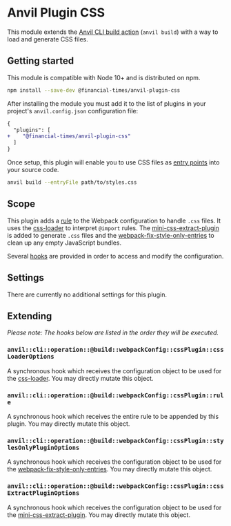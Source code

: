 # Anvil Plugin CSS

This module extends the [Anvil CLI build action][cli] (`anvil build`) with a way to load and generate CSS files.

[cli]: https://github.com/Financial-Times/anvil/tree/master/packages/anvil#build


## Getting started

This module is compatible with Node 10+ and is distributed on npm.

```sh
npm install --save-dev @financial-times/anvil-plugin-css
```

After installing the module you must add it to the list of plugins in your project's `anvil.config.json` configuration file:

```diff
{
  "plugins": [
+    "@financial-times/anvil-plugin-css"
  ]
}
```

Once setup, this plugin will enable you to use CSS files as [entry points] into your source code.

```sh
anvil build --entryFile path/to/styles.css
```

[entry points]: https://github.com/Financial-Times/anvil/tree/master/packages/anvil#entry-points


## Scope

This plugin adds a [rule] to the Webpack configuration to handle `.css` files. It uses the [css-loader] to interpret `@import` rules. The [mini-css-extract-plugin] is added to generate `.css` files and the [webpack-fix-style-only-entries] to clean up any empty JavaScript bundles.

Several [hooks](#extending) are provided in order to access and modify the configuration.

[rule]: https://webpack.js.org/configuration/module/#rule
[css-loader]: https://github.com/webpack-contrib/css-loader
[mini-css-extract-plugin]: https://github.com/webpack-contrib/mini-css-extract-plugin
[webpack-fix-style-only-entries]: https://github.com/fqborges/webpack-fix-style-only-entries


## Settings

There are currently no additional settings for this plugin.


## Extending

_Please note: The hooks below are listed in the order they will be executed._

### `anvil::cli::operation::@build::webpackConfig::cssPlugin::cssLoaderOptions`

A synchronous hook which receives the configuration object to be used for the [css-loader]. You may directly mutate this object.

### `anvil::cli::operation::@build::webpackConfig::cssPlugin::rule`

A synchronous hook which receives the entire rule to be appended by this plugin. You may directly mutate this object.

### `anvil::cli::operation::@build::webpackConfig::cssPlugin::stylesOnlyPluginOptions`

A synchronous hook which receives the configuration object to be used for the [webpack-fix-style-only-entries]. You may directly mutate this object.

### `anvil::cli::operation::@build::webpackConfig::cssPlugin::cssExtractPluginOptions`

A synchronous hook which receives the configuration object to be used for the [mini-css-extract-plugin]. You may directly mutate this object.
